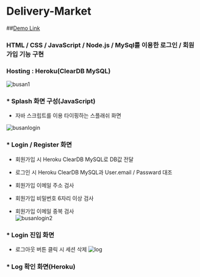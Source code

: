 # Delivery-Market
##[Demo Link](https://yeoseokmin2.herokuapp.com/)
### HTML / CSS / JavaScript / Node.js / MySql를 이용한 로그인 / 회원가입 기능 구현
### Hosting : Heroku(ClearDB MySQL)

![busan1](https://user-images.githubusercontent.com/60656477/80385988-c0176800-88e1-11ea-8031-46f0e3b40f37.png)
### * Splash 화면 구성(JavaScript)   
+ 자바 스크립트를 이용 타이핑하는 스플래쉬 화면

![busanlogin](https://user-images.githubusercontent.com/60656477/80385991-c1489500-88e1-11ea-97cf-00533c8cd6de.png)
### * Login / Register 화면
+ 회원가입 시 Heroku ClearDB MySQL로 DB값 전달
+ 로그인 시 Heroku ClearDB MySQL과 User.email / Passward 대조   

+ 회원가입 이메일 주소 검사
+ 회원가입 비밀번호 6자리 이상 검사
+ 회원가입 이메일 중복 검사   
![busanlogin2](https://user-images.githubusercontent.com/60656477/80385994-c1489500-88e1-11ea-983a-457f9e936578.png)
### * Login 진입 화면
+ 로그아웃 버튼 클릭 시 세션 삭제
![log](https://user-images.githubusercontent.com/60656477/80385996-c1e12b80-88e1-11ea-8625-d092c883fff9.PNG)
### * Log 확인 화면(Heroku)

